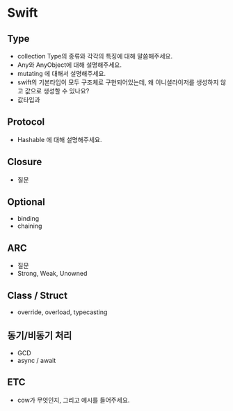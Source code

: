 # Swift

## Type
- collection Type의 종류와 각각의 특징에 대해 말씀해주세요.
- Any와 AnyObject에 대해 설명해주세요.
- mutating 에 대해서 설명해주세요.
- swift의 기본타입이 모두 구조체로 구현되어있는데, 왜 이니셜라이저를 생성하지 않고 값으로 생성할 수 있나요?
- 값타입과


## Protocol
- Hashable 에 대해 설명해주세요.

## Closure
- 질문

## Optional
- binding
- chaining

## ARC
- 질문
- Strong, Weak, Unowned

## Class / Struct
- override, overload, typecasting

## 동기/비동기 처리
- GCD
- async / await

## ETC
- cow가 무엇인지, 그리고 예시를 들어주세요.
